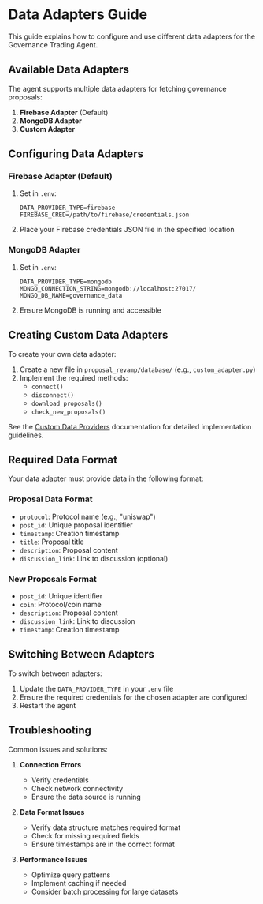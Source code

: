 # Data Adapters Guide

This guide explains how to configure and use different data adapters for the Governance Trading Agent.

## Available Data Adapters

The agent supports multiple data adapters for fetching governance proposals:

1. **Firebase Adapter** (Default)
2. **MongoDB Adapter**
3. **Custom Adapter**

## Configuring Data Adapters

### Firebase Adapter (Default)

1. Set in `.env`:
   ```
   DATA_PROVIDER_TYPE=firebase
   FIREBASE_CRED=/path/to/firebase/credentials.json
   ```

2. Place your Firebase credentials JSON file in the specified location

### MongoDB Adapter

1. Set in `.env`:
   ```
   DATA_PROVIDER_TYPE=mongodb
   MONGO_CONNECTION_STRING=mongodb://localhost:27017/
   MONGO_DB_NAME=governance_data
   ```

2. Ensure MongoDB is running and accessible

## Creating Custom Data Adapters

To create your own data adapter:

1. Create a new file in `proposal_revamp/database/` (e.g., `custom_adapter.py`)
2. Implement the required methods:
   - `connect()`
   - `disconnect()`
   - `download_proposals()`
   - `check_new_proposals()`

See the [Custom Data Providers](custom_providers.md) documentation for detailed implementation guidelines.

## Required Data Format

Your data adapter must provide data in the following format:

### Proposal Data Format
- `protocol`: Protocol name (e.g., "uniswap")
- `post_id`: Unique proposal identifier
- `timestamp`: Creation timestamp
- `title`: Proposal title
- `description`: Proposal content
- `discussion_link`: Link to discussion (optional)

### New Proposals Format
- `post_id`: Unique identifier
- `coin`: Protocol/coin name
- `description`: Proposal content
- `discussion_link`: Link to discussion
- `timestamp`: Creation timestamp

## Switching Between Adapters

To switch between adapters:

1. Update the `DATA_PROVIDER_TYPE` in your `.env` file
2. Ensure the required credentials for the chosen adapter are configured
3. Restart the agent

## Troubleshooting

Common issues and solutions:

1. **Connection Errors**
   - Verify credentials
   - Check network connectivity
   - Ensure the data source is running

2. **Data Format Issues**
   - Verify data structure matches required format
   - Check for missing required fields
   - Ensure timestamps are in the correct format

3. **Performance Issues**
   - Optimize query patterns
   - Implement caching if needed
   - Consider batch processing for large datasets 
